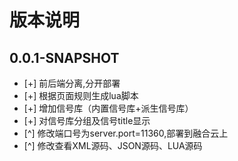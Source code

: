 # 版本说明

## 0.0.1-SNAPSHOT
- [+] 前后端分离,分开部署
- [+] 根据页面规则生成lua脚本
- [+] 增加信号库（内置信号库+派生信号库）
- [+] 对信号库分组及信号title显示
- [^] 修改端口号为server.port=11360,部署到融合云上
- [^] 修改查看XML源码、JSON源码、LUA源码

